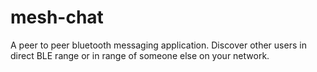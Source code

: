 # mesh-chat

A peer to peer bluetooth messaging application. Discover other users in direct BLE range or in range of someone else on your network.
